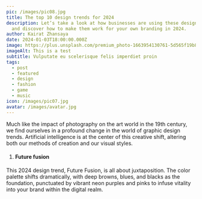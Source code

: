 ```yaml
---
pic: /images/pic08.jpg
title: The top 10 design trends for 2024
description: Let’s take a look at how businesses are using these design trends,
  and discover how to make them work for your own branding in 2024.
author: Kairat Zhansaya
date: 2024-01-03T18:00:00.000Z
image: https://plus.unsplash.com/premium_photo-1663954130761-5d565f19b894?q=80&w=1996&auto=format&fit=crop&ixlib=rb-4.0.3&ixid=M3wxMjA3fDB8MHxwaG90by1wYWdlfHx8fGVufDB8fHx8fA%3D%3D
imageAlt: This is a test
subtitle: Vulputate eu scelerisque felis imperdiet proin
tags:
  - post
  - featured
  - design
  - fashion
  - game
  - music
icon: /images/pic07.jpg
avatar: /images/avatar.jpg
---
```

Much like the impact of photography on the art world in the 19th century, we find ourselves in a profound change in the world of graphic design trends. Artificial intelligence is at the center of this creative shift, altering both our methods of creation and our visual styles.

1. #### Future fusion

This 2024 design trend, Future Fusion, is all about juxtaposition. The color palette shifts dramatically, with deep browns, blues, and blacks as the foundation, punctuated by vibrant neon purples and pinks to infuse vitality into your brand within the digital realm.
